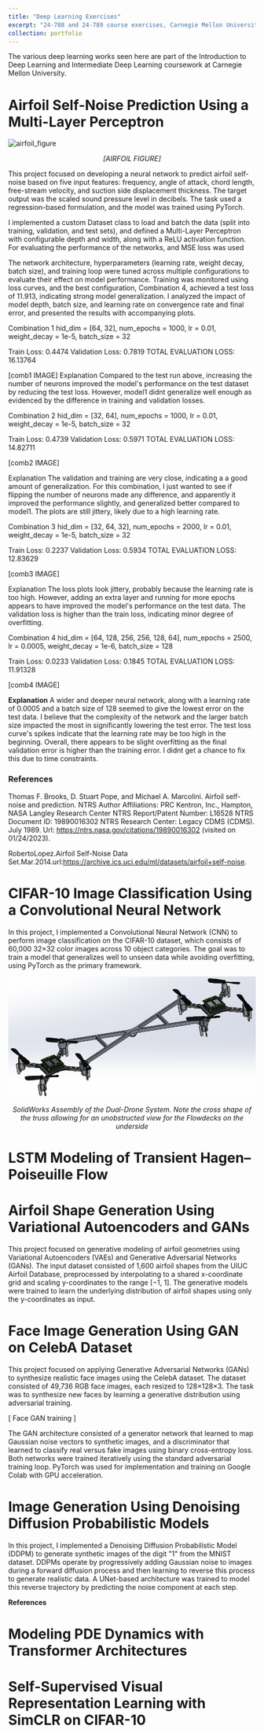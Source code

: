 ```yaml
---
title: "Deep Learning Exercises"
excerpt: "24-788 and 24-789 course exercises, Carnegie Mellon University <br/><img src='/images/ACSI_project/coverimage_500x250.jpg'>"
collection: portfolio
---
```


The various deep learning works seen here are part of the Introduction to Deep Learning and Intermediate Deep Learning coursework at Carnegie Mellon University.

# Airfoil Self-Noise Prediction Using a Multi-Layer Perceptron


<img src='/images/Deep_Learning/Airfoil_Noise/airfoil_figure.png' alt="airfoil_figure" class="center">
<p style="text-align:center"> <i>[AIRFOIL FIGURE]</i></p>

This project focused on developing a neural network to predict airfoil self-noise based on five input features: frequency, angle of attack, chord length, free-stream velocity, and suction side displacement thickness. The target output was the scaled sound pressure level in decibels. The task used a regression-based formulation, and the model was trained using PyTorch.

I implemented a custom Dataset class to load and batch the data (split into training, validation, and test sets), and defined a Multi-Layer Perceptron with configurable depth and width, along with a ReLU activation function. For evaluating the performance of the networks, and MSE loss was used

The network architecture, hyperparameters (learning rate, weight decay, batch size), and training loop were tuned across multiple configurations to evaluate their effect on model performance. Training was monitored using loss curves, and the best configuration, Combination 4, achieved a test loss of 11.913, indicating strong model generalization. I analyzed the impact of model depth, batch size, and learning rate on convergence rate and final error, and presented the results with accompanying plots.

Combination 1
hid_dim = [64, 32],
num_epochs = 1000,
lr = 0.01,
weight_decay = 1e-5,
batch_size = 32

Train Loss: 0.4474	Validation Loss: 0.7819
TOTAL EVALUATION LOSS: 16.13764

[comb1 IMAGE]
Explanation
Compared to the test run above, increasing the number of neurons improved the model's performance on the test dataset by reducing the test loss. However, model1 didnt generalize well enough as evidenced by the difference in training and validation losses.

Combination 2
hid_dim = [32, 64],
num_epochs = 1000,
lr = 0.01,
weight_decay = 1e-5,
batch_size = 32

Train Loss: 0.4739	Validation Loss: 0.5971
TOTAL EVALUATION LOSS: 14.82711

[comb2 IMAGE]

Explanation
The validation and training are very close, indicating a a good amount of generalization. For this combination, I just wanted to see if flipping the number of neurons made any difference, and apparently it improved the performance slightly, and generalized better compared to model1. The plots are still jittery, likely due to a high learning rate.

Combination 3
hid_dim = [32, 64, 32],
num_epochs = 2000,
lr = 0.01,
weight_decay = 1e-5,
batch_size = 32

Train Loss: 0.2237	Validation Loss: 0.5934
TOTAL EVALUATION LOSS: 12.83629

[comb3 IMAGE]

Explanation
The loss plots look jittery, probably because the learning rate is too high. However, adding an extra layer and running for more epochs appears to have improved the model's performance on the test data. The validation loss is higher than the train loss, indicating minor degree of overfitting.

Combination 4
hid_dim = [64, 128, 256, 256, 128, 64],
num_epochs = 2500,
lr = 0.0005,
weight_decay = 1e-6,
batch_size = 128

Train Loss: 0.0233	Validation Loss: 0.1845
TOTAL EVALUATION LOSS: 11.91328

[comb4 IMAGE]

****Explanation****
A wider and deeper neural network, along with a learning rate of 0.0005 and a batch size of 128 seemed to give the lowest error on the test data. I believe that the complexity of the network and the larger batch size impacted the most in significantly lowering the test error. The test loss curve's spikes indicate that the learning rate may be too high in the beginning. Overall, there appears to be slight overfitting as the final validation error is higher than the training error. I didnt get a chance to fix this due to time constraints.

### References
Thomas F. Brooks, D. Stuart Pope, and Michael A. Marcolini. Airfoil self-noise and prediction. NTRS Author Affiliations: PRC Kentron, Inc., Hampton, NASA Langley Research Center NTRS Report/Patent Number: L16528 NTRS Document ID: 19890016302 NTRS Research Center: Legacy CDMS (CDMS). July 1989. Url: https://ntrs.nasa.gov/citations/19890016302 (visited on 01/24/2023).

RobertoLopez.Airfoil Self-Noise Data Set.Mar.2014.url:https://archive.ics.uci.edu/ml/datasets/airfoil+self-noise.




# CIFAR-10 Image Classification Using a Convolutional Neural Network

In this project, I implemented a Convolutional Neural Network (CNN) to perform image classification on the CIFAR-10 dataset, which consists of 60,000 32×32 color images across 10 object categories. The goal was to train a model that generalizes well to unseen data while avoiding overfitting, using PyTorch as the primary framework. 

<img src='/images/ACSI_project/Dual_CF_wTruss.png' alt="Dual_CF_wTruss" class="center">
<p style="text-align:center"> <i>SolidWorks Assembly of the Dual-Drone System. Note the cross shape of the truss allowing for an unobstructed view for the Flowdecks on the underside</i></p>

# LSTM Modeling of Transient Hagen–Poiseuille Flow


# Airfoil Shape Generation Using Variational Autoencoders and GANs

This project focused on generative modeling of airfoil geometries using Variational Autoencoders (VAEs) and Generative Adversarial Networks (GANs). The input dataset consisted of 1,600 airfoil shapes from the UIUC Airfoil Database, preprocessed by interpolating to a shared x-coordinate grid and scaling y-coordinates to the range [−1, 1]. The generative models were trained to learn the underlying distribution of airfoil shapes using only the y-coordinates as input.

# Face Image Generation Using GAN on CelebA Dataset

This project focused on applying Generative Adversarial Networks (GANs) to synthesize realistic face images using the CelebA dataset. The dataset consisted of 49,736 RGB face images, each resized to 128×128×3. The task was to synthesize new faces by learning a generative distribution using adversarial training. 

[ Face GAN training ]

The GAN architecture consisted of a generator network that learned to map Gaussian noise vectors to synthetic images, and a discriminator that learned to classify real versus fake images using binary cross-entropy loss. Both networks were trained iteratively using the standard adversarial training loop. PyTorch was used for implementation and training on Google Colab with GPU acceleration.

# Image Generation Using Denoising Diffusion Probabilistic Models

In this project, I implemented a Denoising Diffusion Probabilistic Model (DDPM) to generate synthetic images of the digit "1" from the MNIST dataset. DDPMs operate by progressively adding Gaussian noise to images during a forward diffusion process and then learning to reverse this process to generate realistic data. A UNet-based architecture was trained to model this reverse trajectory by predicting the noise component at each step.


**References**

# Modeling PDE Dynamics with Transformer Architectures

# Self-Supervised Visual Representation Learning with SimCLR on CIFAR-10
